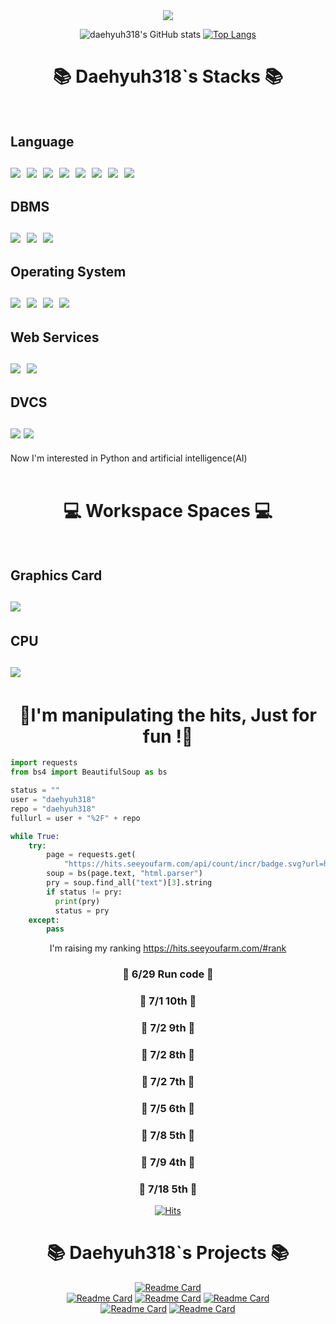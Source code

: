 <div align=center>
<img src="https://capsule-render.vercel.app/api?type=shark&color=638fda&height=300&section=header&text=Daehyuh318&fontSize=70&&fontColor=ffffff" />

![daehyuh318's GitHub stats](https://github-readme-stats.vercel.app/api?username=daehyuh318&show_icons=true&theme=tokyonight)
[![Top Langs](https://github-readme-stats.vercel.app/api/top-langs/?username=daehyuh318&layout=compact)](https://github.com/daehyuh318/)
</div>
<div> 

<h1 align=center>📚 Daehyuh318`s Stacks 📚<br><br> </h1>
  <h2>Language<br><br>
  <img src="https://img.shields.io/badge/html5-E34F26?style=for-the-badge&logo=html5&logoColor=white">&nbsp
  <img src="https://img.shields.io/badge/css-1572B6?style=for-the-badge&logo=css3&logoColor=white">&nbsp
  <img src="https://img.shields.io/badge/javascript-F7DF1E?style=for-the-badge&logo=javascript&logoColor=black">&nbsp
  <img src="https://img.shields.io/badge/jquery-0769AD?style=for-the-badge&logo=jquery&logoColor=white">&nbsp
  <img src="https://img.shields.io/badge/bootstrap-7952B3?style=for-the-badge&logo=bootstrap&logoColor=white">&nbsp
  <img src="https://img.shields.io/badge/Java-ED8B00?style=for-the-badge&logo=java&logoColor=white">&nbsp
  <img src="https://img.shields.io/badge/python-3776AB?style=for-the-badge&logo=python&logoColor=white">&nbsp
  <img src="https://img.shields.io/badge/autohotkey-334455?style=for-the-badge&logo=autohotkey&logoColor=white">&nbsp
  </h2>
  <h2>DBMS<br><br>
  <img src="https://img.shields.io/badge/oracle-F80000?style=for-the-badge&logo=oracle&logoColor=white">&nbsp
  <img src="https://img.shields.io/badge/mysql-4479A1?style=for-the-badge&logo=mysql&logoColor=white">&nbsp
  <img src="https://img.shields.io/badge/mariaDB-003545?style=for-the-badge&logo=mariaDB&logoColor=white">&nbsp
  </h2>
  <h2>Operating System<br><br>
  <img src="https://img.shields.io/badge/Windows-0078D6?style=for-the-badge&logo=Windows&logoColor=white">&nbsp
  <img src="https://img.shields.io/badge/linux-FCC624?style=for-the-badge&logo=linux&logoColor=black">&nbsp
  <img src="https://img.shields.io/badge/Ubuntu-E95420?style=for-the-badge&logo=ubuntu&logoColor=black">&nbsp
  <img src="https://img.shields.io/badge/CentOS-262577?style=for-the-badge&logo=CentOS&logoColor=black">&nbsp
  </h2>
  <h2>Web Services<br><br>
  <img src="https://img.shields.io/badge/amazonaws-232F3E?style=for-the-badge&logo=amazonaws&logoColor=white">&nbsp
  <img src="https://img.shields.io/badge/apache tomcat-F8DC75?style=for-the-badge&logo=apachetomcat&logoColor=white">&nbsp
  </h2>

  <h2>DVCS<br><br>
  <img src="https://img.shields.io/badge/git-F05032?style=for-the-badge&logo=git&logoColor=white">  
  <img src="https://img.shields.io/badge/github-181717?style=for-the-badge&logo=github&logoColor=white">
  </h2>
  Now I'm interested in Python and artificial intelligence(AI)<br><br>
</div>
  <h1 align=center>💻 Workspace Spaces 💻<br><br> </h1>
  <h2>Graphics Card<br><br>
  <img src="https://img.shields.io/badge/NVIDIA-RTX3080ti-76B900?style=for-the-badge&logo=RTX-3080ti&logoColor=white">&nbsp
  </h2>
  <h2>CPU<br><br>
  <img src="https://img.shields.io/badge/Intel-Core_i7_12th-0071C5?style=for-the-badge&logo=Core_i7_12th&logoColor=white">&nbsp
  </h2>
  </h1>


<h1 align=center>
🤪I'm manipulating the hits, Just for fun !🤪<br>
</h1>

```python
import requests
from bs4 import BeautifulSoup as bs

status = ""
user = "daehyuh318"
repo = "daehyuh318"
fullurl = user + "%2F" + repo

while True:
    try:
        page = requests.get(
            "https://hits.seeyoufarm.com/api/count/incr/badge.svg?url=https%3A%2F%2Fgithub.com%2F" + fullurl)
        soup = bs(page.text, "html.parser")
        pry = soup.find_all("text")[3].string
        if status != pry:
          print(pry)
          status = pry
    except:
        pass
```

<div align=center>

I'm raising my ranking https://hits.seeyoufarm.com/#rank   

### 🏃 6/29 Run code 🏃   
### 👑 7/1 10th 👑     
### 👑 7/2 9th 👑   
### 👑 7/2 8th 👑   
### 👑 7/2 7th 👑   
### 👑 7/5 6th 👑   
### 👑 7/8 5th 👑 
### 👑 7/9 4th 👑 
### 👑 7/18 5th 👑 
[![Hits](https://hits.seeyoufarm.com/api/count/incr/badge.svg?url=https%3A%2F%2Fgithub.com%2Fdaehyuh318%2Fdaehyuh318&count_bg=%23638FDA&title_bg=%23555555&icon=ghostery.svg&icon_color=%23E7E7E7&title=hits+%28%EC%98%A4%EB%8A%98+%EB%B0%A9%EB%AC%B8%EC%9E%90+%2F+%EC%A0%84%EC%B2%B4+%EB%B0%A9%EB%AC%B8%EC%9E%90%29&edge_flat=false)](https://hits.seeyoufarm.com)
</div>


<h1 align=center>📚 Daehyuh318`s Projects 📚</h1>

<div align=center>

[![Readme Card](https://github-readme-stats.vercel.app/api/pin/?username=daehyuh318&repo=PatrascheProject)](https://github.com/daehyuh318/PatrascheProject)   
[![Readme Card](https://github-readme-stats.vercel.app/api/pin/?username=daehyuh318&repo=ZedProject)](https://github.com/daehyuh318/ZedProject)
[![Readme Card](https://github-readme-stats.vercel.app/api/pin/?username=daehyuh318&repo=LidarProject)](https://github.com/daehyuh318/LidarProject)
[![Readme Card](https://github-readme-stats.vercel.app/api/pin/?username=daehyuh318&repo=TrafficLightProject)](https://github.com/daehyuh318/TrafficLightProject)   
[![Readme Card](https://github-readme-stats.vercel.app/api/pin/?username=daehyuh318&repo=University-API)](https://github.com/daehyuh318/University-API)
[![Readme Card](https://github-readme-stats.vercel.app/api/pin/?username=daehyuh318&repo=Self-Check-Macro)](https://github.com/daehyuh318/Self-Check-Macro)
</div>



